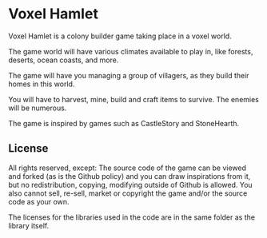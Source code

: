 # Voxel Hamlet

Voxel Hamlet is a colony builder game taking place in a voxel world.

The game world will have various climates available to play in, like forests, deserts, ocean coasts, and more.

The game will have you managing a group of villagers, as they build their homes in this world.

You will have to harvest, mine, build and craft items to survive. The enemies will be numerous.

The game is inspired by games such as CastleStory and StoneHearth.

## License

All rights reserved, except:
The source code of the game can be viewed and forked (as is the Github policy)
 and you can draw inspirations from it, but no redistribution, copying, modifying outside of Github is allowed.
You also cannot sell, re-sell, market or copyright the game and/or the source code as your own.

The licenses for the libraries used in the code are in the same folder as the library itself.
